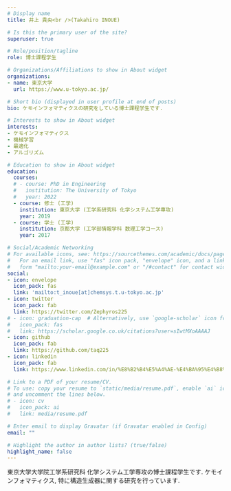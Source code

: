 ```yaml
---
# Display name
title: 井上 貴央<br />(Takahiro INOUE)

# Is this the primary user of the site?
superuser: true

# Role/position/tagline
role: 博士課程学生

# Organizations/Affiliations to show in About widget
organizations:
- name: 東京大学
  url: https://www.u-tokyo.ac.jp/

# Short bio (displayed in user profile at end of posts)
bio: ケモインフォマティクスの研究をしている博士課程学生です.

# Interests to show in About widget
interests:
- ケモインフォマティクス
- 機械学習
- 最適化
- アルゴリズム

# Education to show in About widget
education:
  courses:
  # - course: PhD in Engineering
  #   institution: The University of Tokyo
  #   year: 2022
  - course: 修士 (工学)
    institution: 東京大学 (工学系研究科 化学システム工学専攻)
    year: 2019
  - course: 学士 (工学)
    institution: 京都大学 (工学部情報学科 数理工学コース)
    year: 2017

# Social/Academic Networking
# For available icons, see: https://sourcethemes.com/academic/docs/page-builder/#icons
#   For an email link, use "fas" icon pack, "envelope" icon, and a link in the
#   form "mailto:your-email@example.com" or "/#contact" for contact widget.
social:
- icon: envelope
  icon_pack: fas
  link: 'mailto:t_inoue[at]chemsys.t.u-tokyo.ac.jp'
- icon: twitter
  icon_pack: fab
  link: https://twitter.com/Zephyros225
# - icon: graduation-cap  # Alternatively, use `google-scholar` icon from `ai` icon pack
#   icon_pack: fas
#   link: https://scholar.google.co.uk/citations?user=sIwtMXoAAAAJ
- icon: github
  icon_pack: fab
  link: https://github.com/taq225
- icon: linkedin
  icon_pack: fab
  link: https://www.linkedin.com/in/%E8%B2%B4%E5%A4%AE-%E4%BA%95%E4%B8%8A-1a0474147/

# Link to a PDF of your resume/CV.
# To use: copy your resume to `static/media/resume.pdf`, enable `ai` icons in `params.toml`, 
# and uncomment the lines below.
# - icon: cv
#   icon_pack: ai
#   link: media/resume.pdf

# Enter email to display Gravatar (if Gravatar enabled in Config)
email: ""

# Highlight the author in author lists? (true/false)
highlight_name: false
---
```


東京大学大学院工学系研究科 化学システム工学専攻の博士課程学生です.
ケモインフォマティクス, 特に構造生成器に関する研究を行っています.
